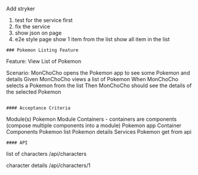 Add stryker

1. test for the service first
2. fix the service
3. show json on page
4. e2e
style page
show 1 item from the list
show all item in the list
```
### Pokemon Listing Feature
```
Feature: View List of Pokemon

  Scenario: MonChoCho opens the Pokemon app to see some Pokemon and details
    Given MonChoCho views a list of Pokemon
    When MonChoCho selects a Pokemon from the list
    Then MonChoCho should see the details of the selected Pokemon
```

#### Acceptance Criteria
```
Module(s) 
  Pokemon Module
Containers - containers are components (compose multiple components into a module)
  Pokemon app Container
Components
  Pokemon list
  Pokemon details
Services
  Pokemon get from api
```
#### API
```
list of characters
/api/characters

character details
/api/characters/1
```
